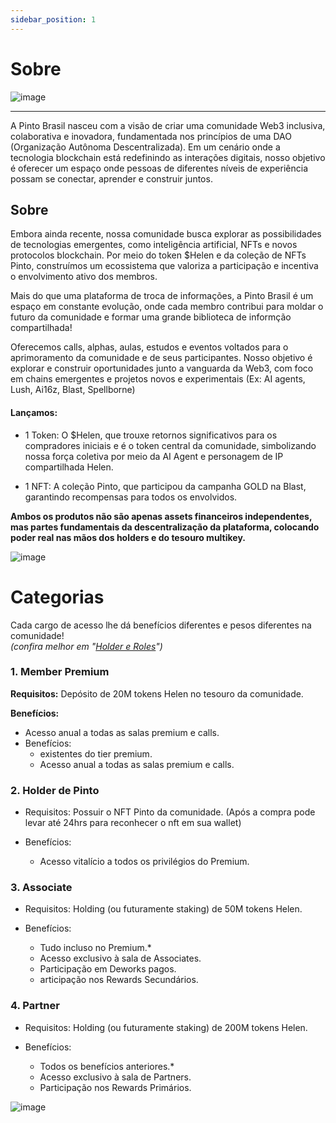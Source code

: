 ```yaml
---
sidebar_position: 1
---
```


# Sobre

![image](https://github.com/user-attachments/assets/c49d8aa0-1b58-4dda-a2e9-3c893df5ddb3)



---


A Pinto Brasil nasceu com a visão de criar uma comunidade Web3 inclusiva, colaborativa e inovadora, fundamentada nos princípios de uma DAO (Organização Autônoma Descentralizada). Em um cenário onde a tecnologia blockchain está redefinindo as interações digitais, nosso objetivo é oferecer um espaço onde pessoas de diferentes níveis de experiência possam se conectar, aprender e construir juntos.

## Sobre

Embora ainda recente, nossa comunidade busca explorar as possibilidades de tecnologias emergentes, como inteligência artificial, NFTs e novos protocolos blockchain. Por meio do token $Helen e da coleção de NFTs Pinto, construímos um ecossistema que valoriza a participação e incentiva o envolvimento ativo dos membros.

Mais do que uma plataforma de troca de informações, a Pinto Brasil é um espaço em constante evolução, onde cada membro contribui para moldar o futuro da comunidade e formar uma grande biblioteca de informção compartilhada!

Oferecemos calls, alphas, aulas, estudos e eventos voltados para o aprimoramento da comunidade e de seus participantes. Nosso objetivo é explorar e construir oportunidades junto a vanguarda da Web3, com foco em chains emergentes e projetos novos e experimentais (Ex: AI agents, Lush, Ai16z, Blast, Spellborne)

#### Lançamos:

- 1 Token: O $Helen, que trouxe retornos significativos para os compradores iniciais e é o token central da comunidade, simbolizando nossa força coletiva por meio da AI Agent e personagem de IP compartilhada Helen.

- 1 NFT: A coleção Pinto, que participou da campanha GOLD na Blast, garantindo recompensas para todos os envolvidos.

**Ambos os produtos não são apenas assets financeiros independentes, mas partes fundamentais da descentralização da plataforma, colocando poder real nas mãos dos holders e do tesouro multikey.**

![image](https://github.com/user-attachments/assets/1fd0c517-5bc0-4408-a2ad-f7a084a5f7dd)

# Categorias

Cada cargo de acesso lhe dá benefícios diferentes e pesos diferentes na comunidade!  
*(confira melhor em "[Holder e Roles](Holder.md)")*

### 1. Member Premium
**Requisitos:** Depósito de 20M tokens Helen no tesouro da comunidade.

**Benefícios:**
- Acesso anual a todas as salas premium e calls.
- Benefícios:
  - existentes do tier premium.
  - Acesso anual a todas as salas premium e calls.
### 2. Holder de Pinto
- Requisitos: Possuir o NFT Pinto da comunidade. 
(Após a compra pode levar até 24hrs para reconhecer o nft em sua wallet)
- Benefícios:

   - Acesso vitalício a todos os privilégios do Premium.

### 3. Associate
 - Requisitos: Holding (ou futuramente staking) de 50M tokens Helen. 
 - Benefícios:
   
   - Tudo incluso no Premium.*
   - Acesso exclusivo à sala de Associates.
   - Participação em Deworks pagos.
   - articipação nos Rewards Secundários.
     
### 4. Partner
- Requisitos: Holding (ou futuramente staking) de 200M tokens Helen.
- Benefícios:
  
   - Todos os benefícios anteriores.*
   - Acesso exclusivo à sala de Partners.
   - Participação nos Rewards Primários.
 
![image](https://github.com/user-attachments/assets/d8b9cff4-a502-4230-b5d4-183066971a4a)


